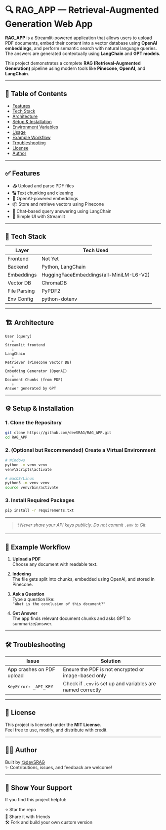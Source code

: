 # 🔍 RAG_APP — Retrieval-Augmented Generation Web App

**RAG_APP** is a Streamlit-powered application that allows users to upload PDF documents, embed their content into a vector database using **OpenAI embeddings**, and perform semantic search with natural language queries. The answers are generated contextually using **LangChain** and **GPT models**.

This project demonstrates a complete **RAG (Retrieval-Augmented Generation)** pipeline using modern tools like **Pinecone**, **OpenAI**, and **LangChain**.

---

## 📌 Table of Contents

- [Features](#features)
- [Tech Stack](#tech-stack)
- [Architecture](#architecture)
- [Setup & Installation](#setup--installation)
- [Environment Variables](#environment-variables)
- [Usage](#usage)
- [Example Workflow](#example-workflow)
- [Troubleshooting](#troubleshooting)
- [License](#license)
- [Author](#author)

---

## ✅ Features

- 📤 Upload and parse PDF files
- 🔠 Text chunking and cleaning
- 🧠 OpenAI-powered embeddings
- 📦 Store and retrieve vectors using Pinecone
- 💬 Chat-based query answering using LangChain
- 🎯 Simple UI with Streamlit

---

## 🧱 Tech Stack

| Layer      | Tech Used             |
|------------|------------------------|
| Frontend   | Not Yet            |
| Backend    | Python, LangChain      |
| Embeddings | HuggingFaceEmbeddings(all-MiniLM-L6-V2) |
| Vector DB  | ChromaDB            |
| File Parsing | PyPDF2              |
| Env Config | python-dotenv          |

---

## 🏗️ Architecture

```
User (query)
   ↓
Streamlit frontend
   ↓
LangChain
   ↓
Retriever (Pinecone Vector DB)
   ↓
Embedding Generator (OpenAI)
   ↓
Document Chunks (from PDF)
   ↓
Answer generated by GPT
```

---

## ⚙️ Setup & Installation

### 1. Clone the Repository

```bash
git clone https://github.com/devSRAG/RAG_APP.git
cd RAG_APP
```

### 2. (Optional but Recommended) Create a Virtual Environment

```bash
# Windows
python -m venv venv
venv\Scripts\activate

# macOS/Linux
python3 -m venv venv
source venv/bin/activate
```

### 3. Install Required Packages

```bash
pip install -r requirements.txt
```

---



> ❗ *Never share your API keys publicly. Do not commit `.env` to Git.*

---



## 🧪 Example Workflow

1. **Upload a PDF**  
   Choose any document with readable text.

2. **Indexing**  
   The file gets split into chunks, embedded using OpenAI, and stored in Pinecone.

3. **Ask a Question**  
   Type a question like:  
   `"What is the conclusion of this document?"`

4. **Get Answer**  
   The app finds relevant document chunks and asks GPT to summarize/answer.

---

## 🛠️ Troubleshooting

| Issue | Solution |
|-------|----------|
| App crashes on PDF upload | Ensure the PDF is not encrypted or image-based only |
| `KeyError: _API_KEY` | Check if `.env` is set up and variables are named correctly |

---

## 📄 License

This project is licensed under the **MIT License**.  
Feel free to use, modify, and distribute with credit.

---

## 👨‍💻 Author

Built by [@devSRAG](https://github.com/devSRAG)  
✨ Contributions, issues, and feedback are welcome!

---

## 🌟 Show Your Support

If you find this project helpful:

⭐ Star the repo  
🔁 Share it with friends  
🛠️ Fork and build your own custom version
